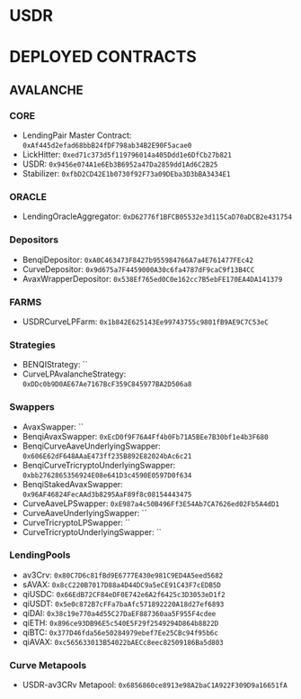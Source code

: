 # USDR

# DEPLOYED CONTRACTS

## AVALANCHE

### CORE
* LendingPair Master Contract: `0xAf445d2efad68bbB24fDF798ab34B2E90F5acae0`
* LickHitter: `0xed71c373d5f119796014a405Ddd1e6DfCb27b821`
* USDR: `0x9456e074A1e6Eb3B6952a47Da2859dd1Ad6C2B25`
* Stabilizer: `0xfbD2CD42E1b0730f92F73a09DEba3D3bBA3434E1`

### ORACLE
* LendingOracleAggregator: `0xD62776f1BFCB05532e3d115CaD70aDCB2e431754`

### Depositors
* BenqiDepositor: `0xA0C463473F8427b955984766A7a4E761477FEc42`
* CurveDepositor: `0x9d675a7F4459000A30c6fa4787dF9caC9f13B4CC`
* AvaxWrapperDepositor: `0x538Ef765ed0C0e162cc7B5ebFE170EA4DA141379`

### FARMS
* USDRCurveLPFarm: `0x1b842E625143Ee99743755c9801fB9AE9C7C53eC`

### Strategies
* BENQIStrategy: ``
* CurveLPAvalancheStrategy: `0xDDc0b9D0AE67Ae7167BcF359C845977BA2D506a8`

### Swappers
* AvaxSwapper: ``
* BenqiAvaxSwapper: `0xEcD0f9F76A4Ff4b0Fb71A5BEe7B30bf1e4b3F680`
* BenqiCurveAaveUnderlyingSwapper: `0x606E62dF648AAaE473ff235B892E82024bAc6c21`
* BenqiCurveTricryptoUnderlyingSwapper: `0xbb2762865356924E08e641D3c4590E0597D0f634`
* BenqiStakedAvaxSwapper: `0x96AF46824FecAAd3b8295AaF89f8c08154443475`
* CurveAaveLPSwapper: `0xE987a4c50B496Ff3E54Ab7CA7626ed02Fb5A4dD1`
* CurveAaveUnderlyingSwapper: ``
* CurveTricryptoLPSwapper: ``
* CurveTricryptoUnderlyingSwapper: ``

### LendingPools
* av3Crv: `0x80C7D6c81fBd9E6777E430e981C9ED4A5eed5682`
* sAVAX: `0x8cC220B7017D88a4D44DC9a5eCE91C43F7cEDB5D`
* qiUSDC: `0x66EdB72CF84eDF0E742e6A2f6425c3D3053eD1f2`
* qiUSDT: `0x5e0c872B7cFFa7baAfc571892220A18d27ef6893`
* qiDAI: `0x38c19e770a4d55C27DaEF887360aa5F955F4cdee`
* qiETH: `0x896ce93DB96E5c540E5F29f2549294D864b8822D`
* qiBTC: `0x377D46fda56e50284979ebef7Ee25CBc94f95b6c`
* qiAVAX: `0xc565633013B54022bAECc8eec82509186Ba5d803`

### Curve Metapools
* USDR-av3CRv Metapool: `0x6856860ce8913e98A2baC1A922F309D9a16651fA`